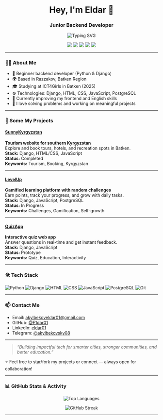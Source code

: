 
<h1 align="center">Hey, I'm Eldar 👋</h1>
<h3 align="center">Junior Backend Developer</h3>

<p align="center">
  <img src="https://readme-typing-svg.demolab.com?font=Fira+Code&pause=1000&color=00F796&center=true&vCenter=true&width=435&lines=Backend+Developer;AI+in+Education+Enthusiast;Building+Smart+Cities;Learning+Fast+%26+Dreaming+Big" alt="Typing SVG" />
</p>

<p align="center">
  <img src="https://img.shields.io/badge/-Python-3776AB?style=flat&logo=python&logoColor=white" />
  <img src="https://img.shields.io/badge/-Django-092E20?style=flat&logo=django&logoColor=white" />
  <img src="https://img.shields.io/badge/-PostgreSQL-4169E1?style=flat&logo=postgresql&logoColor=white" />
  <img src="https://img.shields.io/badge/-Docker-2496ED?style=flat&logo=docker&logoColor=white" />
  <img src="https://img.shields.io/badge/-GitHub-181717?style=flat&logo=github&logoColor=white" />
</p>

---

### 👨‍💻 About Me
- 🔧 Beginner backend developer (Python & Django)
- 🌍 Based in Razzakov, Batken Region
- 🎓 Studying at ICT4Girls in Batken (2025)
- ⚙️ Technologies: Django, HTML, CSS, JavaScript, PostgreSQL
- 🌱 Currently improving my frontend and English skills
- 🧠 I love solving problems and working on meaningful projects

---

### 🚀 Some My Projects

#### [**SunnyKyrgyzstan**](https://github.com/E1dar01/SunnyKyrgyzstan)  
**Tourism website for southern Kyrgyzstan**  
Explore and book tours, hotels, and recreation spots in Batken.  
**Stack:** Django, HTML/CSS, JavaScript  
**Status:** Completed  
**Keywords:** Tourism, Booking, Kyrgyzstan

---

#### [**LevelUp**](https://github.com/E1dar01/LevelUp)  
**Gamified learning platform with random challenges**  
Earn points, track your progress, and grow with daily tasks.  
**Stack:** Django, JavaScript, PostgreSQL  
**Status:** In Progress  
**Keywords:** Challenges, Gamification, Self-growth

---

#### [**QuizApp**](https://github.com/E1dar01/QuizApp)  
**Interactive quiz web app**  
Answer questions in real-time and get instant feedback.  
**Stack:** Django, JavaScript  
**Status:** Prototype  
**Keywords:** Quiz, Education, Interactivity

---

### 🛠️ Tech Stack

![Python](https://img.shields.io/badge/Python-3776AB?style=for-the-badge&logo=python&logoColor=white)
![Django](https://img.shields.io/badge/Django-092E20?style=for-the-badge&logo=django&logoColor=white)
![HTML](https://img.shields.io/badge/HTML5-e34c26?style=for-the-badge&logo=html5&logoColor=white)
![CSS](https://img.shields.io/badge/CSS3-1572b6?style=for-the-badge&logo=css3&logoColor=white)
![JavaScript](https://img.shields.io/badge/JavaScript-F7DF1E?style=for-the-badge&logo=javascript&logoColor=black)
![PostgreSQL](https://img.shields.io/badge/PostgreSQL-316192?style=for-the-badge&logo=postgresql&logoColor=white)
![Git](https://img.shields.io/badge/Git-F05032?style=for-the-badge&logo=git&logoColor=white)


---

### 📫 Contact Me

- Email: akylbekoveldar01@gmail.com  
- GitHub: [@E1dar01](https://github.com/E1dar01)  
- LinkedIn: [eldar01](https://www.linkedin.com/in/eldar01)
- Telegram: [@akylbekovsky08](https://t.me/akylbekovsky08)
---

> *“Building impactful tech for smarter cities, stronger communities, and better education.”*

⭐ Feel free to star/fork my projects or connect — always open for collaboration!

---

### 📊 GitHub Stats & Activity


<p align="center">
  <img src="https://github-readme-stats.vercel.app/api/top-langs/?username=Atambek07&layout=compact&theme=radical" alt="Top Languages" />
</p>

<p align="center">
  <img src="https://github-readme-streak-stats.herokuapp.com/?user=Atambek07&theme=radical" alt="GitHub Streak" />
</p>

---

